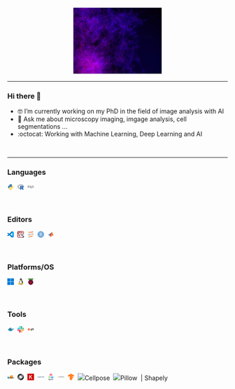 <p align="center">
  <picture style="display: block; margin: auto;">
    <source media="(prefers-color-scheme: dark)" width="40%"  srcset="Images/Bild1.jpg">
    <source media="(prefers-color-scheme: light)" width="40%" srcset="Images/BF.jpg">
    <img alt="Shows microscopic image of fungy dyed with fluorescent probes" width="40%" src="Images/Bild1.jpg">
  </picture>
</p>

<hr>

### Hi there 👋

- 🤓 I’m currently working on my PhD in the field of image analysis with AI
- 🔬 Ask me about microscopy imaging, imgage analysis, cell segmentations ...
- :octocat: Working with Machine Learning, Deep Learning and AI 
<br>
<hr>

### Languages

<p>
  <img width="3%" src="https://github.com/devicons/devicon/blob/master/icons/python/python-original.svg">&nbsp;
  <img width="3%" src="https://github.com/devicons/devicon/blob/master/icons/r/r-original.svg">&nbsp;
  <img width="3%" src="https://github.com/devicons/devicon/blob/master/icons/latex/latex-original.svg">
</p>
<br>

### Editors

<p>
  <img width="3%" src="https://github.com/devicons/devicon/blob/master/icons/vscode/vscode-original.svg">&nbsp;
  <img width="3%" src="https://github.com/devicons/devicon/blob/master/icons/spyder/spyder-original.svg">&nbsp;
  <img width="3%" src="https://github.com/devicons/devicon/blob/master/icons/jupyter/jupyter-original-wordmark.svg">&nbsp;
  <img width="3%" src="https://github.com/devicons/devicon/blob/master/icons/rstudio/rstudio-original.svg">&nbsp;
  <img width="3%" src="https://github.com/devicons/devicon/blob/master/icons/matlab/matlab-original.svg">&nbsp;
</p>
<br>


### Platforms/OS

<p>
  <img width="3%" src="https://github.com/devicons/devicon/blob/master/icons/windows11/windows11-original.svg">&nbsp;
  <img width="3%" src="https://github.com/devicons/devicon/blob/master/icons/linux/linux-original.svg">&nbsp;
  <img width="3%" src="https://github.com/devicons/devicon/blob/master/icons/raspberrypi/raspberrypi-original.svg">&nbsp;
</p>
<br>

### Tools

<p>
  <img width="3%" src="https://github.com/devicons/devicon/blob/master/icons/docker/docker-original.svg">&nbsp;
  <img width="3%" src="https://github.com/devicons/devicon/blob/master/icons/slack/slack-original.svg">&nbsp;
  <img width="3%" src="https://github.com/devicons/devicon/blob/master/icons/git/git-original-wordmark.svg">&nbsp;
</p>
<br>

### Packages

<p>
  <img width="3%" src="https://github.com/devicons/devicon/blob/master/icons/scikitlearn/scikitlearn-original.svg">&nbsp;
  <img width="3%" src="https://github.com/devicons/devicon/blob/master/icons/json/json-original.svg">&nbsp;
  <img width="3%" src="https://github.com/devicons/devicon/blob/master/icons/keras/keras-original.svg">&nbsp;
  <img width="3%" src="https://github.com/devicons/devicon/blob/master/icons/matplotlib/matplotlib-original-wordmark.svg">&nbsp;
  <img width="3%" src="https://github.com/devicons/devicon/blob/master/icons/opencv/opencv-original-wordmark.svg">&nbsp;
  <img width="3%" src="https://github.com/devicons/devicon/blob/master/icons/pytorch/pytorch-original-wordmark.svg">&nbsp;
  <img width="3%" src="https://github.com/devicons/devicon/blob/master/icons/tensorflow/tensorflow-original.svg">&nbsp;
  <img width="3%" src="https://camo.githubusercontent.com/4628a28297ceb159725f032b3f655ba5a3617321fb67378015c609819653a8c1/687474703a2f2f7777772e63656c6c706f73652e6f72672f7374617469632f696d616765732f6c6f676f2e706e673f7261773d54727565">Cellpose&nbsp;
  <img width="3%" src="https://pypi-camo.freetls.fastly.net/7bc42058d2d94edfcc0533b1566dabea85076a76/68747470733a2f2f7261772e67697468756275736572636f6e74656e742e636f6d2f707974686f6e2d70696c6c6f772f70696c6c6f772d6c6f676f2f6d61696e2f70696c6c6f772d6c6f676f2d323438783235302e706e67">Pillow&nbsp; | Shapely
</p>



